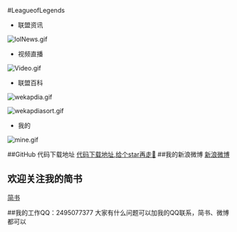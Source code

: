 #LeagueofLegends

- 联盟资讯

![lolNews.gif](http://upload-images.jianshu.io/upload_images/572857-e51f865d3f2e565f.gif?imageMogr2/auto-orient/strip)

- 视频直播

![Video.gif](http://upload-images.jianshu.io/upload_images/572857-f61ed8c0d3d6fbba.gif?imageMogr2/auto-orient/strip)

- 联盟百科

![wekapdia.gif](http://upload-images.jianshu.io/upload_images/572857-2b401d812552909a.gif?imageMogr2/auto-orient/strip)


![wekapdiasort.gif](http://upload-images.jianshu.io/upload_images/572857-aa371fc887b6c9ef.gif?imageMogr2/auto-orient/strip)

- 我的

![mine.gif](http://upload-images.jianshu.io/upload_images/572857-7134cd0cf7bfa478.gif?imageMogr2/auto-orient/strip)


##GitHub 代码下载地址
[代码下载地址,给个star再走🙏](https://github.com/HarrisHan/LeagueofLegends)
##我的新浪微博
[新浪微博](http://weibo.com/2410920875
)

## 欢迎关注我的简书
[简书](http://www.jianshu.com/users/c1bb6aa0e422)

##我的工作QQ：2495077377
大家有什么问题可以加我的QQ联系，简书、微博都可以

